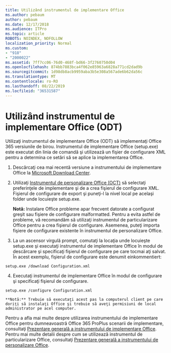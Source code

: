 ```yaml
---
title: Utilizând instrumentul de implementare Office
ms.author: pebaum
author: pebaum
ms.date: 12/17/2018
ms.audience: ITPro
ms.topic: article
ROBOTS: NOINDEX, NOFOLLOW
localization_priority: Normal
ms.custom:
- "918"
- "2000022"
ms.assetid: 7ff7cc06-76d0-468f-bd66-3f2760750d04
ms.openlocfilehash: 874bb7883bca4f062e85963a6828a771cd2dad9b
ms.sourcegitcommit: 1d98db8acb9959aba3b5e308a567ade6b62da56c
ms.translationtype: MT
ms.contentlocale: ro-RO
ms.lasthandoff: 08/22/2019
ms.locfileid: "36531587"
---
```

# <a name="using-the-office-deployment-tool-odt"></a>Utilizând instrumentul de implementare Office (ODT)

Utilizaţi instrumentul de implementare Office (ODT) să implementaţi Office 365 versiunile de birou. Instrumentul de implementare Office (setup.exe) este executat din linia de comandă şi utilizează un fişier de configurare XML pentru a determina ce setări să se aplice la implementarea Office.
  
1. Descărcaţi cea mai recentă versiune a instrumentului de implementare Office la [Microsoft Download Center](http://go.microsoft.com/fwlink/p/?LinkID=626065).

2. Utilizaţi [Instrumentul de personalizare Office (OCT)](https://config.office.com) să selectaţi preferinţele de implementare şi de a crea fişierul de configurare XML. Fişierul de configurare de export şi puneţi-l la nivel local pe acelaşi folder unde locuieşte setup.exe.

    **Notă:** Instalare Office probleme apar frecvent datorate a configurat greşit sau fişiere de configurare malformatted. Pentru a evita astfel de probleme, vă recomandăm să utilizaţi instrumentul de particularizare Office pentru a crea fişierul de configurare. Asemenea, puteţi importa fişiere de configurare existente în instrumentul de personalizare Office.

3. La un ascensor virgulă prompt, comutaţi la locaţia unde locuieşte setup.exe şi executaţi instrumentul de implementare Office în modul de descărcare şi specificaţi fişierul de configurare pe care tocmai aţi salvat. În acest exemplu, fişierul de configurare este denumit einkommentiert:
    
  ```
  setup.exe /download Configuration.xml  
  ```

4. Executaţi instrumentul de implementare Office în modul de configurare şi specificaţi fişierul de configurare.
    
  ```
  setup.exe /configure Configuration.xml
  ```

    **Notă:** Trebuie să executaţi acest pas la computerul client pe care doriţi să instalaţi Office şi trebuie să aveţi permisiuni de local administrator pe acel computer.

Pentru a afla mai multe despre utilizarea instrumentului de implementare Office pentru dumneavoastră Office 365 ProPlus scenarii de implementare, consultaţi [Prezentare generală a instrumentului de implementare Office](https://docs.microsoft.com/deployoffice/overview-of-the-office-2016-deployment-tool). Pentru mai multe detalii despre cum se utilizează instrumentul de particularizare Office, consultaţi [Prezentare generală a instrumentului de personalizare Office](https://docs.microsoft.com/DeployOffice/overview-of-the-office-customization-tool-for-click-to-run).
